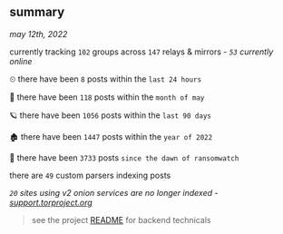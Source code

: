 
## summary
_may 12th, 2022_

currently tracking `102` groups across `147` relays & mirrors - _`53` currently online_

⏲ there have been `8` posts within the `last 24 hours`

🦈 there have been `118` posts within the `month of may`

🪐 there have been `1056` posts within the `last 90 days`

🏚 there have been `1447` posts within the `year of 2022`

🦕 there have been `3733` posts `since the dawn of ransomwatch`

there are `49` custom parsers indexing posts

_`20` sites using v2 onion services are no longer indexed - [support.torproject.org](https://support.torproject.org/onionservices/v2-deprecation/)_

> see the project [README](https://github.com/thetanz/ransomwatch#ransomwatch--) for backend technicals

